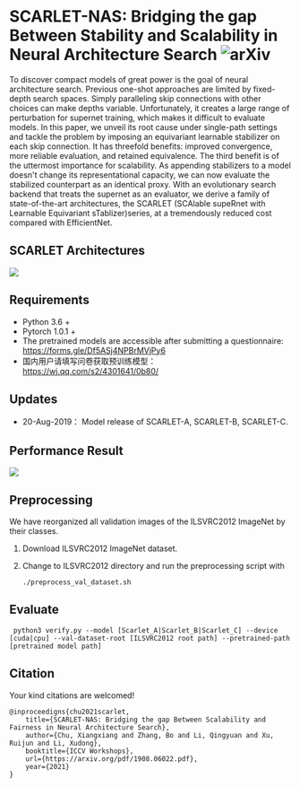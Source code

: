 # SCARLET-NAS: Bridging the gap Between Stability and Scalability in Neural Architecture Search ![arXiv](http://img.shields.io/badge/cs.CV-arXiv%3A1908.06022-B31B1B.svg)

To discover compact models of great power is the goal of neural architecture search. Previous one-shot approaches are limited by fixed-depth search spaces. Simply paralleling skip connections with other choices can make depths variable. Unfortunately, it creates a large range of perturbation for supernet training, which makes it difficult to evaluate models. In this paper, we unveil its root cause under single-path settings and tackle the problem by imposing an equivariant learnable stabilizer on each skip connection. It has threefold benefits: improved convergence, more reliable evaluation, and retained equivalence. The third benefit is of the uttermost importance for scalability. As appending stabilizers to a model doesn't change its representational capacity, we can now evaluate the stabilized counterpart as an identical proxy. With an evolutionary search backend that treats the supernet as an evaluator, we derive a family of state-of-the-art architectures, the SCARLET (SCAlable supeRnet with Learnable Equivariant sTablizer)series, at a tremendously reduced cost compared with EfficientNet.

## SCARLET Architectures
![](images/scarlet-architectures.png)

## Requirements
* Python 3.6 +
* Pytorch 1.0.1 +
* The pretrained models are accessible after submitting a questionnaire: https://forms.gle/Df5ASj4NPBrMVjPy6
* 国内用户请填写问卷获取预训练模型： https://wj.qq.com/s2/4301641/0b80/

## Updates

* 20-Aug-2019： Model release of SCARLET-A, SCARLET-B, SCARLET-C.

## Performance Result
![](images/benchmark.png)

## Preprocessing
We have reorganized all validation images of the ILSVRC2012 ImageNet by their classes.

1. Download ILSVRC2012 ImageNet dataset.

2. Change to ILSVRC2012 directory and run the preprocessing script with
    ```
    ./preprocess_val_dataset.sh
    ```

## Evaluate

     python3 verify.py --model [Scarlet_A|Scarlet_B|Scarlet_C] --device [cuda|cpu] --val-dataset-root [ILSVRC2012 root path] --pretrained-path [pretrained model path]

## Citation

Your kind citations are welcomed!


    @inproceedigns{chu2021scarlet,
        title={SCARLET-NAS: Bridging the gap Between Scalability and Fairness in Neural Architecture Search},
        author={Chu, Xiangxiang and Zhang, Bo and Li, Qingyuan and Xu, Ruijun and Li, Xudong},
        booktitle={ICCV Workshops},
        url={https://arxiv.org/pdf/1908.06022.pdf},
        year={2021}
    }
